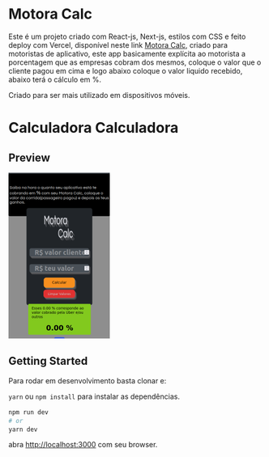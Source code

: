 # Motora Calc

Este é um projeto criado com React-js, Next-js, estilos com CSS e feito deploy com Vercel, disponível neste link [Motora Calc](https://motora-calc.vercel.app/), criado para motoristas de aplicativo, este app basicamente explícita ao motorista a porcentagem que as empresas cobram dos mesmos, coloque o valor que o cliente pagou em cima e logo abaixo coloque o valor liquido recebido, abaixo terá o cálculo em %.

Criado para ser mais utilizado em dispositivos móveis.

# Calculadora Calculadora

## Preview

<img src="./public/imagens/motoraCalc.png" width="200" />

## Getting Started

Para rodar em desenvolvimento basta clonar e:

```yarn``` ou
```npm install``` para instalar as dependências.

```bash
npm run dev
# or
yarn dev
```

abra [http://localhost:3000](http://localhost:3000) com seu browser. 


